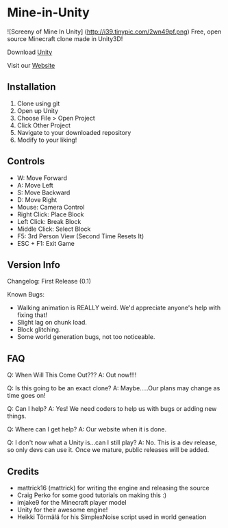 Mine-in-Unity
=============
![Screeny of Mine In Unity] (http://i39.tinypic.com/2wn49pf.png)
Free, open source Minecraft clone made in Unity3D!

Download [Unity](http://unity3d.com/)

Visit our [Website](http://mineinunity.info)

Installation
------------
1. Clone using git
2. Open up Unity
3. Choose File > Open Project
4. Click Other Project
5. Navigate to your downloaded repository
6. Modify to your liking!

Controls
--------
- W: Move Forward
- A: Move Left
- S: Move Backward
- D: Move Right
- Mouse: Camera Control
- Right Click: Place Block
- Left Click: Break Block
- Middle Click: Select Block
- F5: 3rd Person View (Second Time Resets It)
- ESC + F1: Exit Game

Version Info
------------
Changelog:
First Release (0.1)

Known Bugs:
- Walking animation is REALLY weird. We'd appreciate anyone's help with fixing that!
- Slight lag on chunk load.
- Block glitching.
- Some world generation bugs, not too noticeable.

FAQ
---

Q: When Will This Come Out???   A: Out now!!!!

Q: Is this going to be an exact clone? A: Maybe.....Our plans may change as time goes on!

Q: Can I help? A: Yes! We need coders to help us with bugs or adding new things.

Q: Where can I get help? A: Our website when it is done.

Q: I don't now what a Unity is...can I still play? A: No. This is a dev release, so only devs can use it. Once we mature, public releases will be added.

Credits
-------

- mattrick16 (mattrick) for writing the engine and releasing the source
- Craig Perko for some good tutorials on making this :)
- imjake9 for the Minecraft player model
- Unity for their awesome engine!
- Heikki Törmälä for his SimplexNoise script used in world geneation

